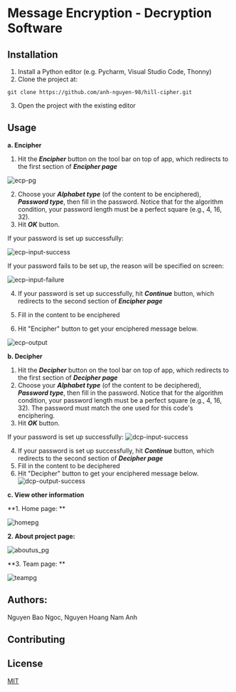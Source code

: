 # Message Encryption - Decryption Software 

## Installation

1. Install a Python editor (e.g. Pycharm, Visual Studio Code, Thonny)
2. Clone the project at: 

```
git clone https://github.com/anh-nguyen-98/hill-cipher.git
```
3. Open the project with the existing editor


## Usage 

**a. Encipher**

1. Hit the ***Encipher*** button on the tool bar on top of app, which redirects to the first section of ***Encipher page***

![ecp-pg](https://github.com/anh-nguyen-98/hill-cipher/blob/main/demo/ecp_input.jpg)

2. Choose your ***Alphabet type*** (of the content to be enciphered), ***Password type***, then fill in the password. Notice that for the algorithm condition, your password length must be a perfect square (e.g., 4, 16, 32).
3. Hit ***OK*** button. 

If your password is set up successfully: 

![ecp-input-success](https://github.com/anh-nguyen-98/hill-cipher/blob/main/demo/encipher_input_success.jpg)

If your password fails to be set up, the reason will be specified on screen: 

![ecp-input-failure](https://github.com/anh-nguyen-98/hill-cipher/blob/main/demo/ecp_input_failutr.jpg)


4. If your password is set up successfully, hit ***Continue*** button, which redirects to the second section of ***Encipher page***

5. Fill in the content to be enciphered

6. Hit "Encipher" button to get your enciphered message below. 

![ecp-output](https://github.com/anh-nguyen-98/hill-cipher/blob/main/demo/ecp_output.jpg)






**b. Decipher**
1. Hit the ***Decipher*** button on the tool bar on top of app, which redirects to the first section of ***Decipher page***
2. Choose your ***Alphabet type*** (of the content to be deciphered), ***Password type***, then fill in the password. Notice that for the algorithm condition, your password length must be a perfect square (e.g., 4, 16, 32). The password must match the one used for this code's enciphering. 
3. Hit ***OK*** button. 

If your password is set up successfully: 
![dcp-input-success](https://github.com/anh-nguyen-98/hill-cipher/blob/main/demo/decp_input_success.jpg)

4. If your password is set up successfully, hit ***Continue*** button, which redirects to the second section of ***Decipher page***
5. Fill in the content to be deciphered
6. Hit "Decipher" button to get your enciphered message below. 
![dcp-output-success](https://github.com/anh-nguyen-98/hill-cipher/blob/main/demo/dcp_output_success.jpg)


**c. View other information**

  **1. Home page: **
  
![homepg](https://github.com/anh-nguyen-98/hill-cipher/blob/main/demo/homepg_top.jpg)

  **2. About project page:**

![aboutus_pg](https://github.com/anh-nguyen-98/hill-cipher/blob/main/demo/aboutus_pg_top.jpg)

  **3. Team page: **
  
![teampg](https://github.com/anh-nguyen-98/hill-cipher/blob/main/demo/teampg.jpg)


## Authors:

Nguyen Bao Ngoc, Nguyen Hoang Nam Anh

## Contributing

## License 

[MIT](https://opensource.org/licenses/MIT)
